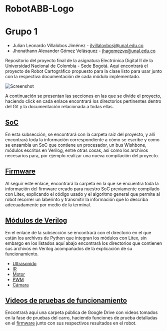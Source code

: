 # RobotABB-Logo

# Grupo 1

 - Julian Leonardo Villalobos Jiménez - jlvillalovbosj@unal.edu.co
 - Jhonathann Alexander Gómez Velásquez - jhagomezve@unal.edu.co

Repositorio del proyecto final de la asignatura Electrónica Digital II de la Universidad Nacional de Colombia - Sede Bogotá.
Aquí encontrará el proyecto de Robot Cartográfico propuesto para la clase listo para usar junto con la respectiva documentación de cada módulo implementado.

![Screenshot](/Imagenes/BrazoRobotico.PNG)

A continuación se presentan las secciones en las que se divide el proyecto, haciendo click en cada enlace encontrará los directorios pertinentes dentro del Git y la documentación relacionada a todas ellas.

## [SoC](/ProyectoDigitalII)
En esta subsección, se encontrará con la carpeta raíz del proyecto, y allí encontrará toda la información correspondiente a cómo se escribe y como se ensambla un SoC que contiene un procesador, un bus Wishbone, módulos escritos en Verilog, entre otras cosas, así como los archivos necesarios para, por ejemplo realizar una nueva compilación del proyecto.

## [Firmware](/ProyectoDigitalII/firmware)
Al seguir este enlace, encontrará la carpeta en la que se encuentra toda la información del firmware creado para nuestro SoC previamente compilado con Litex, explicando el código usado y el algoritmo general que permite al robot recorrer un laberinto y transmitir la información que lo describa adecuadamente por medio de la terminal.

## [Módulos de Verilog](/ProyectoDigitalII/module)
En el enlace de la subsección se encontrará con el directorio en el que están los archivos de Python que integran los módulos con Litex, sin embargo en los listados aquí abajo encontrará los directorios que contienen sus archivos en Verilog acompañados de la explicación de su funcionamiento.
- [Ultrasonido](/ProyectoDigitalII/module/verilog/Ultrasonido(NexysA7))
- [IR](/ProyectoDigitalII/module/verilog/Infrarrojo)
- [Motor](/Motor.md) 
- [PWM](/ProyectoDigitalII/module/verilog/PWM)
- [Cámara](/ProyectoDigitalII/module/verilog/camara)

## [Videos de pruebas de funcionamiento](https://drive.google.com/drive/folders/1TjqHZUeRFE6-v9n2TI3CKVCBduTdpxww?usp=sharing)
Encontrará aquí una carpeta pública de Google Drive con videos tomados en la fase de pruebas del carro, haciendo funciones de prueba detalladas en el [firmware](/ProyectoDigitalII/firmware) junto con sus respectivos resultados en el robot.
